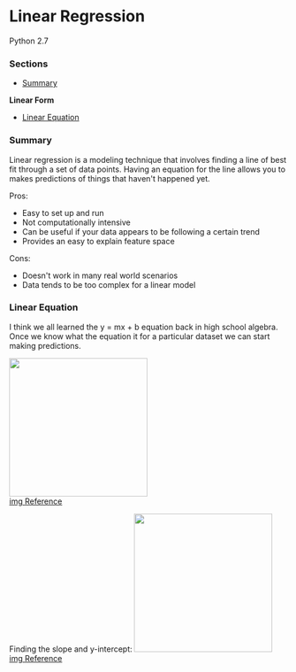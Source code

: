 # Linear Regression

Python 2.7

### Sections
 - [Summary](https://github.com/gravity226/Understanding_Data_Science/tree/master/Linear_Regression#summary)

<b>Linear Form</b>
 - [Linear Equation](https://github.com/gravity226/Understanding_Data_Science/tree/master/Linear_Regression#linear-equation)



### Summary
Linear regression is a modeling technique that involves finding a line of best fit through a set of data points.  Having an equation for the line allows you to makes predictions of things that haven't happened yet.  

Pros:
 - Easy to set up and run
 - Not computationally intensive
 - Can be useful if your data appears to be following a certain trend
 - Provides an easy to explain feature space

Cons:
 - Doesn't work in many real world scenarios
 - Data tends to be too complex for a linear model

### Linear Equation
I think we all learned the y = mx + b equation back in high school algebra. Once we know what the equation it for a particular dataset we can start making predictions.  

<img src="https://github.com/gravity226/Understanding_Data_Science/blob/master/imgs/ymxb.bmp" height="250"><br />
[img Reference](https://www.tes.com/lessons/Xn3MVjd8CqjH-Q/y-mx-b)

Finding the slope and y-intercept:
<img src="https://github.com/gravity226/Understanding_Data_Science/blob/master/imgs/slope_intercept.jpg" height="250"><br />
[img Reference](http://d32ogoqmya1dw8.cloudfront.net/images/introgeo/teachingwdata/LeastSqEq2.jpg)












#
